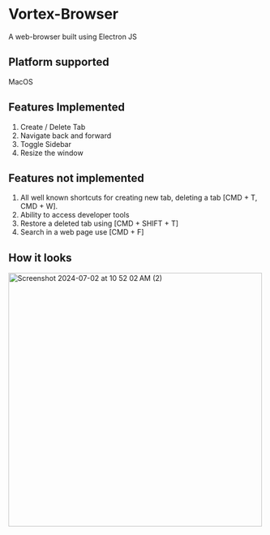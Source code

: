 # Vortex-Browser
A web-browser built using Electron JS

## Platform supported
MacOS

## Features Implemented
1. Create / Delete Tab
2. Navigate back and forward
3. Toggle Sidebar
4. Resize the window

## Features not implemented
1. All well known shortcuts for creating new tab, deleting a tab [CMD + T, CMD + W].
2. Ability to access developer tools
3. Restore a deleted tab using [CMD + SHIFT + T]
4. Search in a web page use [CMD + F]


## How it looks
<img width="500" alt="Screenshot 2024-07-02 at 10 52 02 AM (2)" src="https://github.com/neoFinch/Vortex-Browser/assets/14983412/12db1c72-eb1b-402d-a4b3-c9b1cf32ed22">
